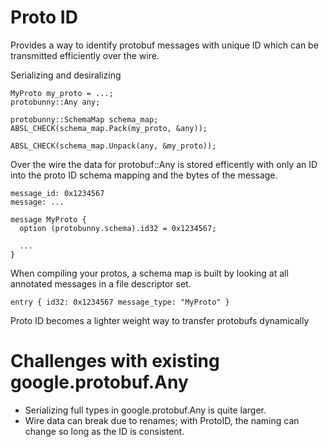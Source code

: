 # Proto ID

Provides a way to identify protobuf messages with unique ID which can be transmitted
efficiently over the wire.

Serializing and desiralizing
```
MyProto my_proto = ...;
protobunny::Any any;

protobunny::SchemaMap schema_map;
ABSL_CHECK(schema_map.Pack(my_proto, &any));

ABSL_CHECK(schema_map.Unpack(any, &my_proto));
```

Over the wire the data for protobuf::Any is stored efficently with only an ID into
the proto ID schema mapping and the bytes of the message.
```
message_id: 0x1234567
message: ...
```

```
message MyProto {
  option (protobunny.schema).id32 = 0x1234567;

  ...
}
```

When compiling your protos, a schema map is built by looking at all annotated 
messages in a file descriptor set.
```
entry { id32: 0x1234567 message_type: "MyProto" }
```


Proto ID becomes a lighter weight way to transfer protobufs dynamically


# Challenges with existing google.protobuf.Any

- Serializing full types in google.protobuf.Any is quite larger.
- Wire data can break due to renames; with ProtoID, the naming can change so
  long as the ID is consistent.


